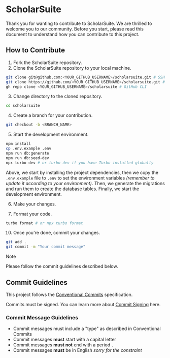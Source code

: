 # ScholarSuite

Thank you for wanting to contribute to ScholarSuite. We are thrilled to welcome you to our community. Before you start, please read this document to understand how you can contribute to this project.

## How to Contribute

1. Fork the ScholarSuite repository.
2. Clone the ScholarSuite repository to your local machine.

```bash
git clone git@github.com:<YOUR_GITHUB_USERNAME>/scholarsuite.git # SSH
git clone https://github.com/<YOUR_GITHUB_USERNAME>/scholarsuite.git # HTTPS
gh repo clone <YOUR_GITHUB_USERNAME>/scholarsuite # GitHub CLI
```

3. Change directory to the cloned repository.

```bash
cd scholarsuite
```

4. Create a branch for your contribution.

```bash
git checkout -b <BRANCH_NAME>
```

5. Start the development environment.

```bash
npm install
cp .env.example .env
npm run db:generate
npm run db:seed-dev
npx turbo dev # or turbo dev if you have Turbo installed globally
```

Above, we start by installing the project dependencies, then we copy the `.env.example` file to `.env` to set the environment variables _(remember to update it according to your environment)_. Then, we generate the migrations and run them to create the database tables. Finally, we start the development environment.

6. Make your changes.

7. Format your code.

```bash
turbo format # or npx turbo format
```

10. Once you're done, commit your changes.

```bash
git add .
git commit -m "Your commit message"
```

> [!NOTE]
> Please follow the commit guidelines described below.

## Commit Guidelines

This project follows the [Conventional Commits][] specification.

Commits must be signed. You can learn more about [Commit Signing][] here.

### Commit Message Guidelines

- Commit messages must include a "type" as described in Conventional Commits
- Commit messages **must** start with a capital letter
- Commit messages **must not** end with a period `.`
- Commit messages **must** be in English _sorry for the constraint_

[Conventional Commits]: https://www.conventionalcommits.org/
[Commit Signing]: https://docs.github.com/en/authentication/managing-commit-signature-verification/signing-commits
